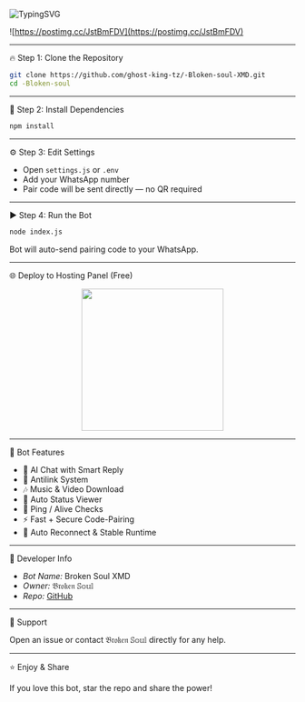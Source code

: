 ![TypingSVG](https://readme-typing-svg.demolab.com?font=Source+Code+Pro&size=40&duration=3000&pause=700&color=00CED1&center=true&vCenter=true&width=1000&height=90&lines=ＢＲＯＫＥＮ－ＳＯＵＬ＋ＸＭＤ:+ＴＨＥ+ＵＬＴＩＭＡＴＥ+ＰＡＮＥＬ+ＢＯＴ;🚀+ＦＡＳＴ,+ＳＴＡＢＬＥ+＆+ＰＯＷＥＲＦＵＬ+🚀;🔒+ＣＯＤＥ－ＰＡＩＲＩＮＧ+＆+ＳＥＣＵＲＥ+ＣＯＮＮＥＣＴＩＯＮ+🔒;🤖+ＤＥＶ+ＢＹ+𝔅𝔯𝔬𝔨𝔢𝔫+𝕊𝕠𝕦𝕝+🤖)


![https://postimg.cc/JstBmFDV](https://postimg.cc/JstBmFDV)

---

🔥 Step 1: Clone the Repository

```bash
git clone https://github.com/ghost-king-tz/-Bloken-soul-XMD.git
cd -Bloken-soul
```

---

🔧 Step 2: Install Dependencies

```bash
npm install
```

---

⚙️ Step 3: Edit Settings

- Open `settings.js` or `.env`  
- Add your WhatsApp number  
- Pair code will be sent directly — no QR required  

---

▶️ Step 4: Run the Bot

```bash
node index.js
```

Bot will auto-send pairing code to your WhatsApp.

---

🌐 Deploy to Hosting Panel (Free)

<div align="center">
  <a href="https://bot-hosting.net/">
    <img src="https://img.shields.io/badge/Deploy%20Broken%20Soul%20XMD-Panel-blue?style=for-the-badge&logo=vercel" width="250" />
  </a></div>

---

💎 Bot Features

- 💬 AI Chat with Smart Reply  
- 🧼 Antilink System  
- 🎶 Music & Video Download  
- 👀 Auto Status Viewer  
- 📡 Ping / Alive Checks  
- ⚡ Fast + Secure Code-Pairing  
- 🔄 Auto Reconnect & Stable Runtime  

---

👑 Developer Info

- *Bot Name:* Broken Soul XMD  
- *Owner:* 𝔅𝔯𝔬𝔨𝔢𝔫 𝕊𝕠𝕦𝕝  
- *Repo:* [GitHub](https://github.com/ghost-king-tz/-Bloken-soul-XMD)

---

🤝 Support

Open an issue or contact 𝔅𝔯𝔬𝔨𝔢𝔫 𝕊𝕠𝕦𝕝 directly for any help.

---

⭐ Enjoy & Share

If you love this bot, star the repo and share the power!
